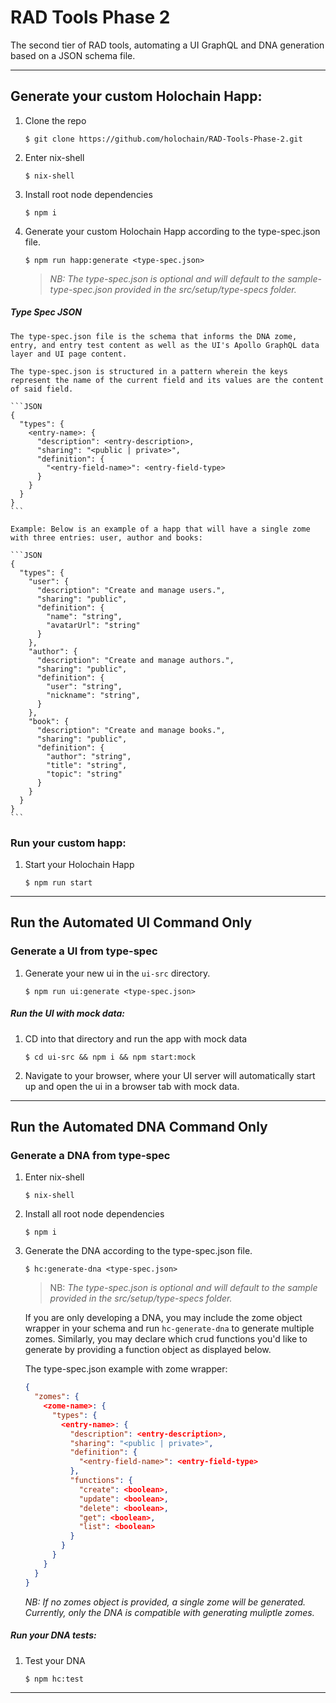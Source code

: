 # RAD Tools Phase 2
The second tier of RAD tools, automating a UI GraphQL and DNA generation based on a JSON schema file.

---
## Generate your custom Holochain Happ:
1. Clone the repo
    ```
    $ git clone https://github.com/holochain/RAD-Tools-Phase-2.git
    ```
2. Enter nix-shell
    ```
    $ nix-shell
    ```
3. Install root node dependencies
    ```
    $ npm i
    ```

4. Generate your custom Holochain Happ according to the type-spec.json file.
    ```
    $ npm run happ:generate <type-spec.json>
    ```
    >*NB: The type-spec.json is optional and will default to the sample-type-spec.json provided in the src/setup/type-specs folder.*

##### Type Spec JSON
    The type-spec.json file is the schema that informs the DNA zome, entry, and entry test content as well as the UI's Apollo GraphQL data layer and UI page content. 
    
    The type-spec.json is structured in a pattern wherein the keys represent the name of the current field and its values are the content of said field.
  
    ```JSON
    {
      "types": {
        <entry-name>: {
          "description": <entry-description>,
          "sharing": "<public | private>",
          "definition": {
            "<entry-field-name>": <entry-field-type>
          }
        }
      }
    }
    ```

    Example: Below is an example of a happ that will have a single zome with three entries: user, author and books:

    ```JSON
    {
      "types": {
        "user": {
          "description": "Create and manage users.",
          "sharing": "public",
          "definition": {
            "name": "string",
            "avatarUrl": "string"
          }
        },
        "author": {
          "description": "Create and manage authors.",
          "sharing": "public",
          "definition": {
            "user": "string",
            "nickname": "string",
          }
        },
        "book": {
          "description": "Create and manage books.",
          "sharing": "public",
          "definition": {
            "author": "string",
            "title": "string",
            "topic": "string"
          }
        }
      }
    }
    ```

### Run your custom happ:

1.  Start your Holochain Happ
    ```
    $ npm run start
    ```
---

## Run the Automated UI Command Only
### Generate a UI from type-spec
1. Generate your new ui in the `ui-src` directory.
    ```
    $ npm run ui:generate <type-spec.json>
    ```

##### Run the UI with mock data:
1. CD into that directory and run the app with mock data
    ```
    $ cd ui-src && npm i && npm start:mock
    ```

2. Navigate to your browser, where your UI server will automatically start up and open the ui in a browser tab with mock data.

---

## Run the Automated DNA Command Only
### Generate a DNA from type-spec
1. Enter nix-shell
    ```
    $ nix-shell
    ```

2. Install all root node dependencies
    ```
    $ npm i
    ```

3. Generate the DNA according to the type-spec.json file.
    ```
    $ hc:generate-dna <type-spec.json>
    ```
    >NB: *The type-spec.json is optional and will default to the sample provided in the src/setup/type-specs folder.*

    If you are only developing a DNA, you may include the zome object wrapper in your schema and run `hc-generate-dna` to generate multiple zomes. Similarly, you may declare which crud functions you'd like to generate by providing a function object as displayed below.

    The type-spec.json example with zome wrapper:

    ```JSON
    {
      "zomes": {
        <zome-name>: {
          "types": {
            <entry-name>: {
              "description": <entry-description>,
              "sharing": "<public | private>",
              "definition": {
                "<entry-field-name>": <entry-field-type>
              },
              "functions": {
                "create": <boolean>,
                "update": <boolean>,
                "delete": <boolean>,
                "get": <boolean>,
                "list": <boolean>
              }
            }
          }
        }
      }
    }
    ```
   *NB: If no zomes object is provided, a single zome will be generated. Currently, only the DNA is compatible with generating muliptle zomes.*

##### Run your DNA tests:
1. Test your DNA
    ```
    $ npm hc:test
    ```
---
